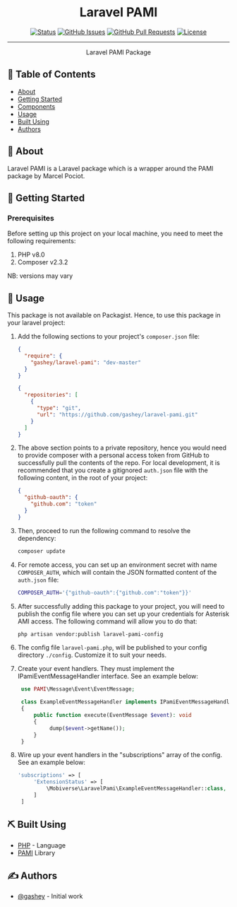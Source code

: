 # <div align="center">Laravel PAMI</div>
<div align="center">

[![Status](https://img.shields.io/badge/status-active-success.svg)]()
[![GitHub Issues](https://img.shields.io/github/issues/mobiverse-solutions/The-Documentation-Compendium.svg)](https://github.com/JetstreamAfrica/raven/issues)
[![GitHub Pull Requests](https://img.shields.io/github/issues-pr/mobiverse-solutions/The-Documentation-Compendium.svg)](https://github.com/JetstreamAfrica/raven/pulls)
[![License](https://img.shields.io/badge/license-MIT-blue.svg)](/LICENSE)

</div>

---

<p align="center"> Laravel PAMI Package
    <br> 
</p>

## 📝 Table of Contents

- [About](#about)
- [Getting Started](#getting_started)
- [Components](#components)
- [Usage](#usage)
- [Built Using](#built_using)
- [Authors](#authors)

## 🧐 About <a name = "about"></a>
Laravel PAMI is a Laravel package which is a wrapper around the PAMI package by Marcel Pociot.

## 🏁 Getting Started <a name = "getting_started"></a>

### Prerequisites
Before setting up this project on your local machine, you need to meet the following requirements:

1. PHP v8.0
2. Composer v2.3.2

NB: versions may vary

## 🎈 Usage <a name="usage"></a>
This package is not available on Packagist. Hence, to use this package in your laravel project:
1. Add the following sections to your project's `composer.json` file:

    ```json
    {
      "require": {
        "gashey/laravel-pami": "dev-master"
      }
    }
    ```
    ```json
    {
      "repositories": [
        {
          "type": "git",
          "url": "https://github.com/gashey/laravel-pami.git"
        }
      ]
    }
    ```

2. The above section points to  a private repository, hence you would need to provide composer with a personal access
   token from GitHub to successfully pull the contents of the repo.
   For local development, it is recommended that you create
   a gitignored `auth.json` file with the following content, in the root of your project:

    ```json
    {
      "github-oauth": {
        "github.com": "token"
      }
    }
    ```

3. Then, proceed to run the following command to resolve the dependency:
    ```bash
    composer update
    ```

4. For remote access, you can set up an environment secret with name `COMPOSER_AUTH`, which will contain the JSON formatted
   content of the `auth.json` file:
    ```bash
    COMPOSER_AUTH='{"github-oauth":{"github.com":"token"}}'
    ```

5. After successfully adding this package to your project, you will need to publish the config file where you can
   set up your credentials for Asterisk AMI access. The following command will allow you to do that:
    ```bash
    php artisan vendor:publish laravel-pami-config
    ```

6. The config file `laravel-pami.php`, will be published to your config directory `./config`. Customize
   it to suit your needs.

7. Create your event handlers. They must implement the IPamiEventMessageHandler interface. See an example below:
   ```php
    use PAMI\Message\Event\EventMessage;

    class ExampleEventMessageHandler implements IPamiEventMessageHandler
    {
        public function execute(EventMessage $event): void
        {
             dump($event->getName());
        }
    }
    ```
   
8. Wire up your event handlers in the "subscriptions" array of the config. See an example below:
   ```php
   'subscriptions' => [
        'ExtensionStatus' => [
            \Mobiverse\LaravelPami\ExampleEventMessageHandler::class,
        ]
    ]
   ```


## ⛏️ Built Using <a name = "built_using"></a>
- [PHP](https://www.php.net/) - Language
- [PAMI](https://github.com/marcelog/PAMI) Library

## ✍️ Authors <a name = "authors"></a>
- [@gashey](https://github.com/gashey) - Initial work